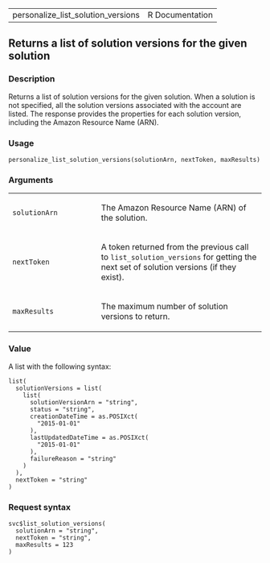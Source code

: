 <table style="width: 100%;">
<tbody>
<tr class="odd">
<td>personalize_list_solution_versions</td>
<td style="text-align: right;">R Documentation</td>
</tr>
</tbody>
</table>

## Returns a list of solution versions for the given solution

### Description

Returns a list of solution versions for the given solution. When a
solution is not specified, all the solution versions associated with the
account are listed. The response provides the properties for each
solution version, including the Amazon Resource Name (ARN).

### Usage

    personalize_list_solution_versions(solutionArn, nextToken, maxResults)

### Arguments

<table>
<colgroup>
<col style="width: 35%" />
<col style="width: 65%" />
</colgroup>
<tbody>
<tr class="odd">
<td><code
id="personalize_list_solution_versions_:_solutionArn">solutionArn</code></td>
<td><p>The Amazon Resource Name (ARN) of the solution.</p></td>
</tr>
<tr class="even">
<td><code
id="personalize_list_solution_versions_:_nextToken">nextToken</code></td>
<td><p>A token returned from the previous call to
<code>list_solution_versions</code> for getting the next set of solution
versions (if they exist).</p></td>
</tr>
<tr class="odd">
<td><code
id="personalize_list_solution_versions_:_maxResults">maxResults</code></td>
<td><p>The maximum number of solution versions to return.</p></td>
</tr>
</tbody>
</table>

### Value

A list with the following syntax:

    list(
      solutionVersions = list(
        list(
          solutionVersionArn = "string",
          status = "string",
          creationDateTime = as.POSIXct(
            "2015-01-01"
          ),
          lastUpdatedDateTime = as.POSIXct(
            "2015-01-01"
          ),
          failureReason = "string"
        )
      ),
      nextToken = "string"
    )

### Request syntax

    svc$list_solution_versions(
      solutionArn = "string",
      nextToken = "string",
      maxResults = 123
    )
